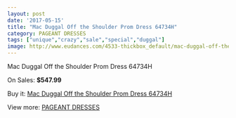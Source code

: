 ```yaml
---
layout: post
date: '2017-05-15'
title: "Mac Duggal Off the Shoulder Prom Dress 64734H"
category: PAGEANT DRESSES
tags: ["unique","crazy","sale","special","duggal"]
image: http://www.eudances.com/4533-thickbox_default/mac-duggal-off-the-shoulder-prom-dress-64734h.jpg
---
```

Mac Duggal Off the Shoulder Prom Dress 64734H

On Sales: **$547.99**
<a href="https://www.eudances.com/en/pageant-dresses/1515-mac-duggal-off-the-shoulder-prom-dress-64734h.html"><amp-img layout="responsive" width="600" height="600" src="//www.eudances.com/4533-thickbox_default/mac-duggal-off-the-shoulder-prom-dress-64734h.jpg" alt="Mac Duggal Off the Shoulder Prom Dress 64734H 0" /></a>
<a href="https://www.eudances.com/en/pageant-dresses/1515-mac-duggal-off-the-shoulder-prom-dress-64734h.html"><amp-img layout="responsive" width="600" height="600" src="//www.eudances.com/4535-thickbox_default/mac-duggal-off-the-shoulder-prom-dress-64734h.jpg" alt="Mac Duggal Off the Shoulder Prom Dress 64734H 1" /></a>
<a href="https://www.eudances.com/en/pageant-dresses/1515-mac-duggal-off-the-shoulder-prom-dress-64734h.html"><amp-img layout="responsive" width="600" height="600" src="//www.eudances.com/4534-thickbox_default/mac-duggal-off-the-shoulder-prom-dress-64734h.jpg" alt="Mac Duggal Off the Shoulder Prom Dress 64734H 2" /></a>

Buy it: [Mac Duggal Off the Shoulder Prom Dress 64734H](https://www.eudances.com/en/pageant-dresses/1515-mac-duggal-off-the-shoulder-prom-dress-64734h.html "Mac Duggal Off the Shoulder Prom Dress 64734H")

View more: [PAGEANT DRESSES](https://www.eudances.com/en/16-pageant-dresses "PAGEANT DRESSES")